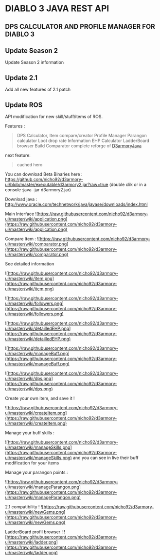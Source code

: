 # DIABLO 3 JAVA REST API #
## DPS CALCULATOR AND PROFILE MANAGER FOR DIABLO 3 ##

## Update Season 2 ##
Update Season 2 information

## Update 2.1 ##
Add all new features of 2.1 patch

## Update ROS ##
API modification for new skill/stuff/items of ROS.

Features :
> DPS Calculator,
> Item compare/creator
> Profile Manager
> Parangon calculator
> Loot drop rate Information
> EHP Calculator
> LadderBoard browser
> Build Comparator
> complete reforge of [D3armoryJava](https://github.com/kovmarci86/d3-armory)

next feature:
> cached hero

You can download Beta Binaries here :
https://github.com/nicho92/d3armory-ui/blob/master/executable/d3armory2.jar?raw=true
(double clik or in a console :java -jar d3armory2.jar)

Download java : http://www.oracle.com/technetwork/java/javase/downloads/index.html

Main Interface
![https://raw.githubusercontent.com/nicho92/d3armory-ui/master/wiki/application.png](https://raw.githubusercontent.com/nicho92/d3armory-ui/master/wiki/application.png)

Compare Item :
![https://raw.githubusercontent.com/nicho92/d3armory-ui/master/wiki/comparator.png](https://raw.githubusercontent.com/nicho92/d3armory-ui/master/wiki/comparator.png)



See detailed information

![https://raw.githubusercontent.com/nicho92/d3armory-ui/master/wiki/item.png](https://raw.githubusercontent.com/nicho92/d3armory-ui/master/wiki/item.png)

![https://raw.githubusercontent.com/nicho92/d3armory-ui/master/wiki/followers.png](https://raw.githubusercontent.com/nicho92/d3armory-ui/master/wiki/followers.png)

![https://raw.githubusercontent.com/nicho92/d3armory-ui/master/wiki/detailledEHP.png](https://raw.githubusercontent.com/nicho92/d3armory-ui/master/wiki/detailledEHP.png)

![https://raw.githubusercontent.com/nicho92/d3armory-ui/master/wiki/manageBuff.png](https://raw.githubusercontent.com/nicho92/d3armory-ui/master/wiki/manageBuff.png)

![https://raw.githubusercontent.com/nicho92/d3armory-ui/master/wiki/dps.png](https://raw.githubusercontent.com/nicho92/d3armory-ui/master/wiki/dps.png)


Create your own item, and save it !

![https://raw.githubusercontent.com/nicho92/d3armory-ui/master/wiki/createItem.png](https://raw.githubusercontent.com/nicho92/d3armory-ui/master/wiki/createItem.png)


Manage your buff skills :

![https://raw.githubusercontent.com/nicho92/d3armory-ui/master/wiki/manageSkills.png](https://raw.githubusercontent.com/nicho92/d3armory-ui/master/wiki/manageSkills.png)
and you can see in live their buff modification for your items


Manage your parangon points :

![https://raw.githubusercontent.com/nicho92/d3armory-ui/master/wiki/manageParangon.png](https://raw.githubusercontent.com/nicho92/d3armory-ui/master/wiki/manageParangon.png)


2.1 compatibility !
![https://raw.githubusercontent.com/nicho92/d3armory-ui/master/wiki/newGems.png](https://raw.githubusercontent.com/nicho92/d3armory-ui/master/wiki/newGems.png)


LadderBoard profil browser !
![https://raw.githubusercontent.com/nicho92/d3armory-ui/master/wiki/ladder.png](https://raw.githubusercontent.com/nicho92/d3armory-ui/master/wiki/ladder.png)
